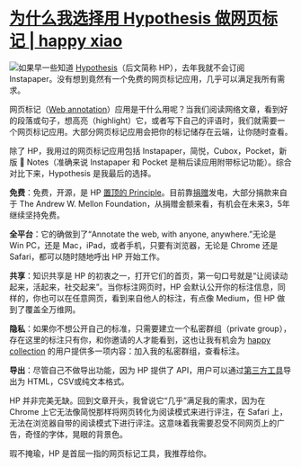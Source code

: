 # [为什么我选择用 Hypothesis 做网页标记 | happy xiao](https://happyxiao.com/hypothesis/)

![](https://happyxiao.com/wp-content/uploads/2021/08/Screen-Shot-2021-08-28-at-6.49.09-AM.png)如果早一些知道 [Hypothesis](https://hypothes.is/)（后文简称 HP），去年我就不会订阅 Instapaper。没有想到竟然有一个免费的网页标记应用，几乎可以满足我所有需求。

网页标记（[Web annotation](https://en.wikipedia.org/wiki/Web_annotation)）应用是干什么用呢？当我们阅读网络文章，看到好的段落或句子，想高亮（highlight）它，或者写下自己的评语时，我们就需要一个网页标记应用。大部分网页标记应用会把你的标记储存在云端，让你随时查看。

除了 HP，我用过的网页标记应用包括 Instapaper，简悦，Cubox，Pocket，新版  Notes（准确来说 Instapaper 和 Pocket 是稍后读应用附带标记功能）。综合对比下来，Hypothesis 是我最后的选择。

**免费**：免费，开源，是 HP [置顶的 Principle](https://web.hypothes.is/principles/)。目前靠[捐赠](https://web.hypothes.is/sponsors/)发电，大部分捐款来自于 The Andrew W. Mellon Foundation，从捐赠金额来看，有机会在未来3，5年继续坚持免费。

**全平台**：它的确做到了“Annotate the web, with anyone, anywhere.”无论是 Win PC，还是 Mac，iPad，或者手机，只要有浏览器，无论是 Chrome 还是 Safari，都可以随时随地呼出 HP 开始工作。

**共享**：知识共享是 HP 的初衷之一，打开它们的首页，第一句口号就是“让阅读动起来，活起来，社交起来”。当你标注网页时，HP 会默认公开你的标注信息，同样的，你也可以在任意网页，看到来自他人的标注，有点像 Medium，但 HP 做到了覆盖全万维网。

**隐私**：如果你不想公开自己的标准，只需要建立一个私密群组（private group），存在这里的标注只有你，和你邀请的人才能看到，这也让我有机会为 [happy collection](https://happyxiao.com/hc/) 的用户提供多一项内容：加入我的私密群组，查看标注。

**导出**：尽管自己不做导出功能，因为 HP 提供了 API，用户可以通过[第三方工具](https://web.hypothes.is/help/how-do-i-export-my-annotations/)导出为 HTML，CSV或纯文本格式。

HP 并非完美无缺。回到文章开头，我曾说它“几乎”满足我的需求，因为在 Chrome 上它无法像简悦那样将网页转化为阅读模式来进行评注，在 Safari 上，无法在浏览器自带的阅读模式下进行评注。这意味着我需要忍受不同网页上的广告，奇怪的字体，晃眼的背景色。

瑕不掩瑜，HP 是首屈一指的网页标记工具，我推荐给你。
